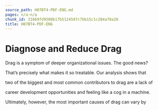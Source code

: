 ```yaml
---
source_path: H07BT4-PDF-ENG.md
pages: n/a-n/a
chunk_id: 31669fd9508b17b5124597c7bb15c1c284a70a28
title: H07BT4-PDF-ENG
---
```

# Diagnose and Reduce Drag

Drag is a symptom of deeper organizational issues. The good news?

That’s precisely what makes it so treatable. Our analysis shows that

two of the biggest and most common contributors to drag are a lack of

career development opportunities and feeling like a cog in a machine.

Ultimately, however, the most important causes of drag can vary by
